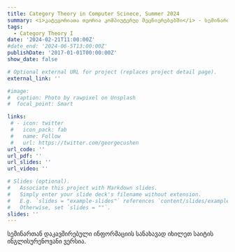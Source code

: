 ```yaml
---
title: Category Theory in Computer Scinece, Summer 2024
summary: <i>კატეგორიათა თეორია კომპიუტერულ მეცნიერებებში</i> - სემინარი ქუთაისის საერთაშორისო უნივერსიტეტში.
tags:
  - Category Theory I
date: '2024-02-21T11:00:00Z'
#date_end: '2024-06-5T13:00:00Z'
publishDate: '2017-01-01T00:00:00Z'
show_date: false

# Optional external URL for project (replaces project detail page).
external_link: ''

#image:
#  caption: Photo by rawpixel on Unsplash
#  focal_point: Smart

links:
 # - icon: twitter
 #   icon_pack: fab
 #   name: Follow
 #   url: https://twitter.com/georgecushen
url_code: ''
url_pdf: ''
url_slides: ''
url_video: ''

# Slides (optional).
#   Associate this project with Markdown slides.
#   Simply enter your slide deck's filename without extension.
#   E.g. `slides = "example-slides"` references `content/slides/example-slides.md`.
#   Otherwise, set `slides = ""`.
slides: ''
---
```


სემინართან დაკავშირებული ინფორმაციის სანახავად იხილეთ საიტის ინგლისურენოვანი ვერსია.